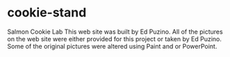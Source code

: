 # cookie-stand
Salmon Cookie Lab
This web site was built by Ed Puzino.  All of the pictures on the web site were either provided for this project or taken by Ed Puzino.  Some of the original pictures were altered using Paint and or PowerPoint.  
